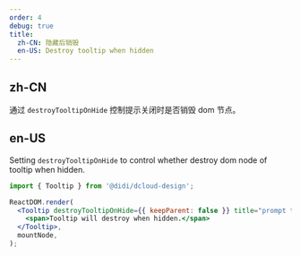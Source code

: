 ```yaml
---
order: 4
debug: true
title:
  zh-CN: 隐藏后销毁
  en-US: Destroy tooltip when hidden
---
```


## zh-CN

通过 `destroyTooltipOnHide` 控制提示关闭时是否销毁 dom 节点。

## en-US

Setting `destroyTooltipOnHide` to control whether destroy dom node of tooltip when hidden.

```jsx
import { Tooltip } from '@didi/dcloud-design';

ReactDOM.render(
  <Tooltip destroyTooltipOnHide={{ keepParent: false }} title="prompt text">
    <span>Tooltip will destroy when hidden.</span>
  </Tooltip>,
  mountNode,
);
```
